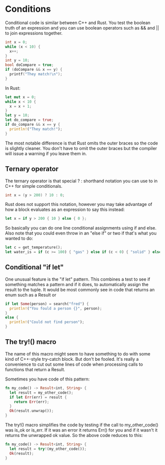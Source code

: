 # Conditions

Conditional code is similar between C++ and Rust. You test the boolean truth of an expression and you can use boolean operators such as && and || to join expressions together.

```c++
int x = 0;
while (x < 10) {
  x++;
}
int y = 10;
bool doCompare = true;
if (doCompare && x == y) {
  printf("They match!\n");
}
```

In Rust:

```rust
let mut x = 0;
while x < 10 {
  x = x + 1;
}
let y = 10;
let do_compare = true;
if do_compare && x == y {
  println!("They match!");
}
```

The most notable difference is that Rust omits the outer braces so the code is slightly cleaner. You don't have to omit the outer braces but the compiler will issue a warning if you leave them in.

## Ternary operator

The ternary operator is that special ? : shorthand notation you can use to in C++ for simple conditionals.

```c++
int x = (y > 200) ? 10 : 0;
```

Rust does not support this notation, however you may take advantage of how a block evaluates as an expression to say this instead:

```rust
let x = if y > 200 { 10 } else { 0 };
```

So basically you can do one line conditional assignments using if and else. Also note that you could even throw in an "else if" or two if that's what you wanted to do:

```rust
let c = get_temperature();
let water_is = if (c >= 100) { "gas" } else if (c < 0) { "solid" } else { "liquid" };
```

## Conditional "if let"

One unusual feature is the "if let" pattern. This combines a test to see if something matches a pattern and if it does, to automatically assign the result to the tuple. It would be most commonly see in code that returns an enum such as a Result or

```rust
if let Some(person) = search("fred") {
  println!("You fould a person {}", person);
}
else {
  println!("Could not find person");
}
```

## The try!() macro

The name of this macro might seem to have something to do with some kind of C++-style try-catch block. But don't be fooled. It's really a convenience to cut out some lines of code when processing calls to functions that return a Result.

Sometimes you have code of this pattern:

```rust
fn my_code() -> Result<int, String> {
  let result = my_other_code();
  if let Err(err) = result {
    return Err(err);
  }
  Ok(result.unwrap());
}
```

The try!() macro simplifies the code by testing if the call to my_other_code() was is_ok or is_err. If it was an error it returns Err() for you and if it wasn't it returns the unwrapped ok value.
So the above code reduces to this:

```rust
fn my_code() -> Result<int, String> {
  let result = try!(my_other_code());
  Ok(result);
}
```
